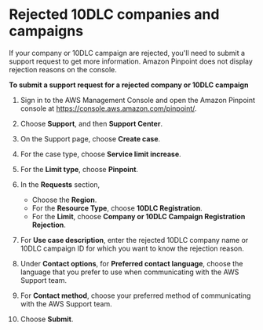 # Rejected 10DLC companies and campaigns<a name="settings-rejected-10dlc"></a>

If your company or 10DLC campaign are rejected, you'll need to submit a support request to get more information\. Amazon Pinpoint does not display rejection reasons on the console\.

**To submit a support request for a rejected company or 10DLC campaign**

1. Sign in to the AWS Management Console and open the Amazon Pinpoint console at [https://console\.aws\.amazon\.com/pinpoint/](https://console.aws.amazon.com/pinpoint/)\.

1. Choose **Support**, and then **Support Center**\.

1. On the Support page, choose **Create case**\.

1. For the case type, choose **Service limit increase**\.

1. For the **Limit type**, choose **Pinpoint**\.

1. In the **Requests** section, 
   + Choose the **Region**\.
   + For the **Resource Type**, choose **10DLC Registration**\.
   + For the **Limit**, choose **Company or 10DLC Campaign Registration Rejection**\.

1. For **Use case description**, enter the rejected 10DLC company name or 10DLC campaign ID for which you want to know the rejection reason\.

1. Under **Contact options**, for **Preferred contact language**, choose the language that you prefer to use when communicating with the AWS Support team\.

1. For **Contact method**, choose your preferred method of communicating with the AWS Support team\.

1. Choose **Submit**\.